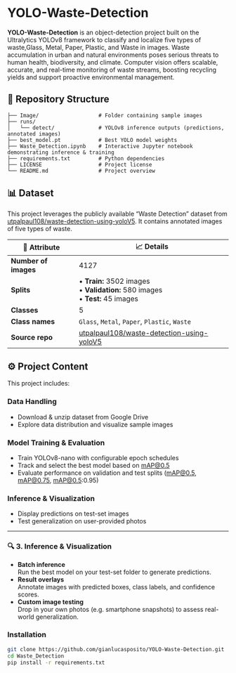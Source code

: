 # YOLO-Waste-Detection

**YOLO-Waste-Detection** is an object-detection project built on the Ultralytics YOLOv8 framework to classify and localize five types of waste,Glass, Metal, Paper, Plastic, and Waste in images. 
Waste accumulation in urban and natural environments poses serious threats to human health, biodiversity, and climate. Computer vision offers scalable, accurate, and real-time monitoring of waste streams, boosting recycling yields and support proactive environmental management. 

## 📂 Repository Structure

```text
├── Image/                   # Folder containing sample images
├── runs/
│   └── detect/              # YOLOv8 inference outputs (predictions, annotated images)
├── best_model.pt            # Best YOLO model weights
├── Waste_Detection.ipynb    # Interactive Jupyter notebook demonstrating inference & training
├── requirements.txt         # Python dependencies
├── LICENSE                  # Project license
└── README.md                # Project overview
```

## 📊 Dataset

This project leverages the publicly available “Waste Detection” dataset from [utpalpaul108/waste-detection-using-yoloV5](https://github.com/utpalpaul108/waste-detection-using-yoloV5). It contains annotated images of five types of waste.

| 📂 Attribute            | 📈 Details                                                                                           |
|-------------------------|------------------------------------------------------------------------------------------------------|
| **Number of images**    | 4127                                                                                                |
| **Splits**              | • **Train:** 3502 images <br>• **Validation:** 580 images <br>• **Test:** 45 images                  |
| **Classes**             | 5                                                                                                    |
| **Class names**         | `Glass`, `Metal`, `Paper`, `Plastic`, `Waste`                                                         |
| **Source repo**         | [utpalpaul108/waste-detection-using-yoloV5](https://github.com/utpalpaul108/waste-detection-using-yoloV5) |


## ⚙️ Project Content

This project includes:

### Data Handling
- Download & unzip dataset from Google Drive  
- Explore data distribution and visualize sample images

### Model Training & Evaluation
- Train YOLOv8-nano with configurable epoch schedules  
- Track and select the best model based on mAP@0.5  
- Evaluate performance on validation and test splits (mAP@0.5, mAP@0.75, mAP@0.5:0.95)

### Inference & Visualization
- Display predictions on test-set images  
- Test generalization on user-provided photos

---

### 🔍 3. Inference & Visualization
- **Batch inference**  
  Run the best model on your test-set folder to generate predictions.  
- **Result overlays**  
  Annotate images with predicted boxes, class labels, and confidence scores.  
- **Custom image testing**  
  Drop in your own photos (e.g. smartphone snapshots) to assess real-world generalization.





















### Installation

```bash
git clone https://github.com/gianlucasposito/YOLO-Waste-Detection.git    
cd Waste_Detection
pip install -r requirements.txt
